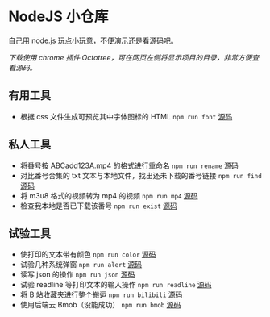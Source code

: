 # NodeJS 小仓库

自己用 node.js 玩点小玩意，不便演示还是看源码吧。

_下载使用 chrome 插件 Octotree，可在网页左侧将显示项目的目录，非常方便查看源码。_

## 有用工具

- 根据 css 文件生成可预览其中字体图标的 HTML `npm run font` [源码](https://github.com/forever-z-133/learn-node/blob/master/test/previewFont/index.js)

## 私人工具

- 将番号按 ABCadd123A.mp4 的格式进行重命名 `npm run rename` [源码](https://github.com/forever-z-133/learn-node/blob/master/mine/rename/index.js)
- 对比番号合集的 txt 文本与本地文件，找出还未下载的番号链接 `npm run find` [源码](https://github.com/forever-z-133/learn-node/blob/master/mine/findNotDownload/index.js)
- 将 m3u8 格式的视频转为 mp4 的视频 `npm run mp4` [源码](https://github.com/forever-z-133/learn-node/blob/master/mine/m3u8ToMp4/index.js)
- 检查我本地是否已下载该番号 `npm run exist` [源码](https://github.com/forever-z-133/learn-node/blob/master/mine/findExist/index.js)

## 试验工具

- 使打印的文本带有颜色 `npm run color` [源码](https://github.com/forever-z-133/learn-node/blob/master/test/consoleColor/index.js)
- 试验几种系统弹窗 `npm run alert` [源码](https://github.com/forever-z-133/learn-node/blob/master/test/alert/index.js)
- 读写 json 的操作 `npm run json` [源码](https://github.com/forever-z-133/learn-node/blob/master/test/json/index.js)
- 试验 readline 等打印文本的输入操作 `npm run readline` [源码](https://github.com/forever-z-133/learn-node/blob/master/test/readline/index.js)
- 将 B 站收藏夹进行整个搬运 `npm run bilibili` [源码](https://github.com/forever-z-133/learn-node/blob/master/test/bilibili/index.js)
- 使用后端云 Bmob（没能成功） `npm run bmob` [源码](https://github.com/forever-z-133/learn-node/blob/master/test/bmob/index.js)

